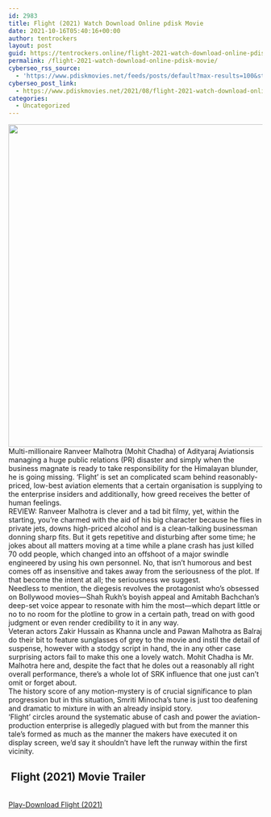 ```yaml
---
id: 2983
title: Flight (2021) Watch Download Online pdisk Movie
date: 2021-10-16T05:40:16+00:00
author: tentrockers
layout: post
guid: https://tentrockers.online/flight-2021-watch-download-online-pdisk-movie/
permalink: /flight-2021-watch-download-online-pdisk-movie/
cyberseo_rss_source:
  - 'https://www.pdiskmovies.net/feeds/posts/default?max-results=100&start-index=801'
cyberseo_post_link:
  - https://www.pdiskmovies.net/2021/08/flight-2021-watch-download-online-pdisk.html
categories:
  - Uncategorized
---
```

<div class="separator">
  <a href="https://1.bp.blogspot.com/-m1Be8iGp-H0/YSid06bFnII/AAAAAAAAAbA/NYMbZl6-uaAvswyjxkjM6lXfpUNmjjNYACLcBGAsYHQ/s669/Flight%2B%25282021%2529%2BWatch%2BDownload%2BOnline%2Bpdisk%2BMovie.webp" imageanchor="1"><img loading="lazy" border="0" data-original-height="669" data-original-width="650" height="640" src="https://1.bp.blogspot.com/-m1Be8iGp-H0/YSid06bFnII/AAAAAAAAAbA/NYMbZl6-uaAvswyjxkjM6lXfpUNmjjNYACLcBGAsYHQ/w622-h640/Flight%2B%25282021%2529%2BWatch%2BDownload%2BOnline%2Bpdisk%2BMovie.webp" width="622" /></a>
</div>

<div>
  <div>
    <span>Multi-millionaire Ranveer Malhotra (Mohit Chadha) of Adityaraj Aviationsis managing a huge public relations (PR) disaster and simply when the business magnate is ready to take responsibility for the Himalayan blunder, he is going missing. ‘Flight’ is set an complicated scam behind reasonably-priced, low-best aviation elements that a certain organisation is supplying to the enterprise insiders and additionally, how greed receives the better of human feelings.</span>
  </div>
  
  <div>
    <span>REVIEW: Ranveer Malhotra is clever and a tad bit filmy, yet, within the starting, you&#8217;re charmed with the aid of his big character because he flies in private jets, downs high-priced alcohol and is a clean-talking businessman donning sharp fits. But it gets repetitive and disturbing after some time; he jokes about all matters moving at a time while a plane crash has just killed 70 odd people, which changed into an offshoot of a major swindle engineered by using his own personnel. No, that isn&#8217;t humorous and best comes off as insensitive and takes away from the seriousness of the plot. If that become the intent at all; the seriousness we suggest.</span>
  </div>
  
  <div>
    <span>Needless to mention, the diegesis revolves the protagonist who&#8217;s obsessed on Bollywood movies—Shah Rukh’s boyish appeal and Amitabh Bachchan’s deep-set voice appear to resonate with him the most—which depart little or no to no room for the plotline to grow in a certain path, tread on with good judgment or even render credibility to it in any way.</span>
  </div>
  
  <div>
    <span>Veteran actors Zakir Hussain as Khanna uncle and Pawan Malhotra as Balraj do their bit to feature sunglasses of grey to the movie and instil the detail of suspense, however with a stodgy script in hand, the in any other case surprising actors fail to make this one a lovely watch. Mohit Chadha is Mr. Malhotra here and, despite the fact that he doles out a reasonably all right overall performance, there’s a whole lot of SRK influence that one just can&#8217;t omit or forget about.</span>
  </div>
  
  <div>
    <span>The history score of any motion-mystery is of crucial significance to plan progression but in this situation, Smriti Minocha’s tune is just too deafening and dramatic to mixture in with an already insipid story.</span>
  </div>
  
  <div>
    <span>‘Flight’ circles around the systematic abuse of cash and power the aviation-production enterprise is allegedly plagued with but from the manner this tale’s formed as much as the manner the makers have executed it on display screen, we&#8217;d say it shouldn’t have left the runway within the first vicinity.</span>
  </div>
</div>

<div>
  <h2>
    <span>&nbsp;Flight (2021) Movie Trailer</span>
  </h2>
</div>

  
<a href="https://kofilink.com/1/bnYyaXhwMDAyYWFh?dn=1" onclick="window.open('https://kofilink.com/1/bnYyaXhwMDAyYWFh?dn=1','popup','width=600,height=600'); return false;" target="popup" rel="noopener"><br /> Play-Download Flight (2021)<br /> </a>